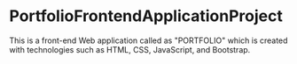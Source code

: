 # PortfolioFrontendApplicationProject
This is a front-end Web application called as "PORTFOLIO" which is created with technologies such as HTML, CSS, JavaScript, and Bootstrap. 
